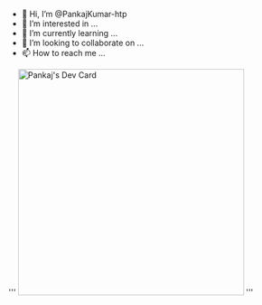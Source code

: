 - 👋 Hi, I’m @PankajKumar-htp
- 👀 I’m interested in ...
- 🌱 I’m currently learning ...
- 💞️ I’m looking to collaborate on ...
- 📫 How to reach me ...

<!---
PankajKumar-htp/PankajKumar-htp is a ✨ special ✨ repository because its `README.md` (this file) appears on your GitHub profile.
You can click the Preview link to take a look at your changes.
--->


'''
<a href="https://app.daily.dev/pkd234"><img src="https://api.daily.dev/devcards/deeb8af9eff547b59016e464ffd68f69.png?r=rtm" width="400" alt="Pankaj's Dev Card"/></a>
'''
